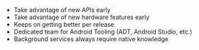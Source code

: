 - Take advantage of new APIs early
- Take advantage of new hardware features early
- Keeps on getting better per release
- Dedicated team for Android Tooling (ADT, Android Studio, etc.)
- Background services always require native knowledge
